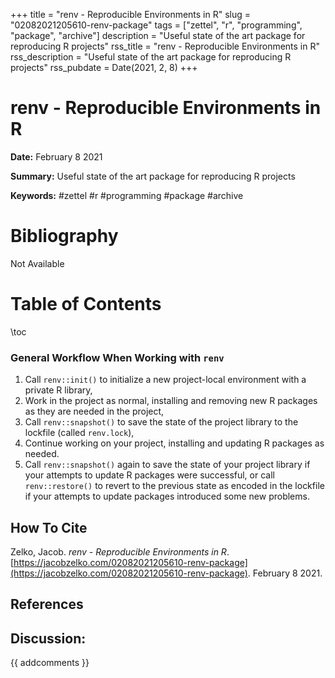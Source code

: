 +++
title = "renv - Reproducible Environments in R"
slug = "02082021205610-renv-package"
tags = ["zettel", "r", "programming", "package", "archive"]
description = "Useful state of the art package for reproducing R projects"
rss_title = "renv - Reproducible Environments in R"
rss_description = "Useful state of the art package for reproducing R projects"
rss_pubdate = Date(2021, 2, 8)
+++



renv - Reproducible Environments in R
=========

**Date:** February 8 2021

**Summary:** Useful state of the art package for reproducing R projects

**Keywords:** #zettel #r #programming #package #archive

Bibliography
==========

Not Available

Table of Contents
=========

\toc

### General Workflow When Working with `renv`

1. Call `renv::init()` to initialize a new project-local environment with a private R library,
2. Work in the project as normal, installing and removing new R packages as they are needed in the project,
3. Call `renv::snapshot()` to save the state of the project library to the lockfile (called `renv.lock`),
4. Continue working on your project, installing and updating R packages as needed.
5. Call `renv::snapshot()` again to save the state of your project library if your attempts to update R packages were successful, or call `renv::restore()` to revert to the previous state as encoded in the lockfile if your attempts to update packages introduced some new problems.
## How To Cite

 Zelko, Jacob. _renv - Reproducible Environments in R_. [https://jacobzelko.com/02082021205610-renv-package](https://jacobzelko.com/02082021205610-renv-package). February 8 2021.
## References
## Discussion: 

{{ addcomments }}
